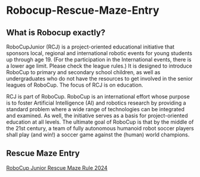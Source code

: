 # Robocup-Rescue-Maze-Entry

## What is Robocup exactly?
RoboCupJunior (RCJ) is a project-oriented educational initiative that sponsors local, regional and international robotic events for young students up through age 19. (For the participation in the International events, there is a lower age limit. Please check the league rules.) It is designed to introduce RoboCup to primary and secondary school children, as well as undergraduates who do not have the resources to get involved in the senior leagues of RoboCup. The focus of RCJ is on education.

RCJ is part of RoboCup. RoboCup is an international effort whose purpose is to foster Artificial Intelligence (AI) and robotics research by providing a standard problem where a wide range of technologies can be integrated and examined. As well, the initiative serves as a basis for project-oriented education at all levels. The ultimate goal of RoboCup is that by the middle of the 21st century, a team of fully autonomous humanoid robot soccer players shall play (and win!) a soccer game against the (human) world champions.

## Rescue Maze Entry 

[RoboCup Junior Rescue Maze Rule 2024](https://junior.robocup.de/wp-content/uploads/2023/10/RCJRescueMaze2024RulesDraft.pdf)

